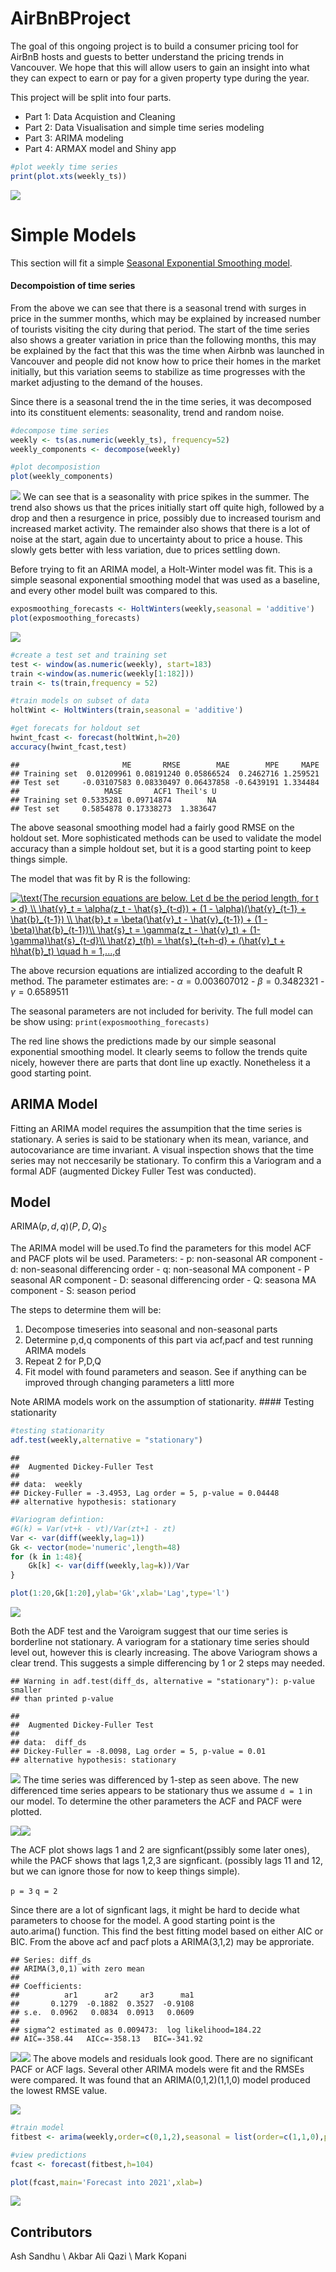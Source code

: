 AirBnBProject
=============

The goal of this ongoing project is to build a consumer pricing tool for AirBnB hosts and guests to better understand the pricing trends in Vancouver. We hope that this will allow users to gain an insight into what they can expect to earn or pay for a given property type during the year.

This project will be split into four parts.

-   Part 1: Data Acquistion and Cleaning
-   Part 2: Data Visualisation and simple time series modeling
-   Part 3: ARIMA modeling
-   Part 4: ARMAX model and Shiny app

``` r
#plot weekly time series
print(plot.xts(weekly_ts))
```

![](AirBnBProject_files/figure-markdown_github/unnamed-chunk-2-1.png)

Simple Models
=============

This section will fit a simple [Seasonal Exponential Smoothing model](https://en.wikipedia.org/wiki/Exponential_smoothing).

#### Decompoistion of time series

From the above we can see that there is a seasonal trend with surges in price in the summer months, which may be explained by increased number of tourists visiting the city during that period. The start of the time series also shows a greater variation in price than the following months, this may be explained by the fact that this was the time when Airbnb was launched in Vancouver and people did not know how to price their homes in the market initially, but this variation seems to stabilize as time progresses with the market adjusting to the demand of the houses.

Since there is a seasonal trend the in the time series, it was decomposed into its constituent elements: seasonality, trend and random noise.

``` r
#decompose time series
weekly <- ts(as.numeric(weekly_ts), frequency=52)
weekly_components <- decompose(weekly)

#plot decomposistion
plot(weekly_components)
```

![](AirBnBProject_files/figure-markdown_github/unnamed-chunk-3-1.png) We can see that is a seasonality with price spikes in the summer. The trend also shows us that the prices initially start off quite high, followed by a drop and then a resurgence in price, possibly due to increased tourism and increased market activity. The remainder also shows that there is a lot of noise at the start, again due to uncertainty about to price a house. This slowly gets better with less variation, due to prices settling down.

Before trying to fit an ARIMA model, a Holt-Winter model was fit. This is a simple seasonal exponential smoothing model that was used as a baseline, and every other model built was compared to this.

``` r
exposmoothing_forecasts <- HoltWinters(weekly,seasonal = 'additive')
plot(exposmoothing_forecasts)
```

![](AirBnBProject_files/figure-markdown_github/unnamed-chunk-4-1.png)

``` r
#create a test set and training set
test <- window(as.numeric(weekly), start=183)
train <-window(as.numeric(weekly[1:182]))
train <- ts(train,frequency = 52)

#train models on subset of data
holtWint <- HoltWinters(train,seasonal = 'additive')

#get forecats for holdout set
hwint_fcast <- forecast(holtWint,h=20)
accuracy(hwint_fcast,test)
```

    ##                       ME       RMSE        MAE        MPE     MAPE
    ## Training set  0.01209961 0.08191240 0.05866524  0.2462716 1.259521
    ## Test set     -0.03107583 0.08330497 0.06437858 -0.6439191 1.334484
    ##                   MASE       ACF1 Theil's U
    ## Training set 0.5335281 0.09714874        NA
    ## Test set     0.5854878 0.17338273  1.383647

The above seasonal smoothing model had a fairly good RMSE on the holdout set. More sophisticated methods can be used to validate the model accuracy than a simple holdout set, but it is a good starting point to keep things simple.

The model that was fit by R is the following:

<a href="https://www.codecogs.com/eqnedit.php?latex=\text{The&space;recursion&space;equations&space;are&space;below.&space;Let&space;d&space;be&space;the&space;period&space;length,&space;for&space;t&space;>&space;d}&space;\\&space;\hat{v}_t&space;=&space;\alpha(z_t&space;-&space;\hat{s}_{t-d})&space;&plus;&space;(1&space;-&space;\alpha)(\hat{v}_{t-1}&space;&plus;&space;\hat{b}_{t-1})&space;\\&space;\hat{b}_t&space;=&space;\beta(\hat{v}_t&space;-&space;\hat{v}_{t-1})&space;&plus;&space;(1&space;-&space;\beta)\hat{b}_{t-1})\\&space;\hat{s}_t&space;=&space;\gamma(z_t&space;-&space;\hat{v}_t)&space;&plus;&space;(1-\gamma)\hat{s}_{t-d}\\&space;\hat{z}_t(h)&space;=&space;\hat{s}_{t&plus;h-d}&space;&plus;&space;(\hat{v}_t&space;&plus;&space;h\hat{b}_t)&space;\quad&space;h&space;=&space;1,...,d" target="_blank"><img src="https://latex.codecogs.com/svg.latex?\text{The&space;recursion&space;equations&space;are&space;below.&space;Let&space;d&space;be&space;the&space;period&space;length,&space;for&space;t&space;>&space;d}&space;\\&space;\hat{v}_t&space;=&space;\alpha(z_t&space;-&space;\hat{s}_{t-d})&space;&plus;&space;(1&space;-&space;\alpha)(\hat{v}_{t-1}&space;&plus;&space;\hat{b}_{t-1})&space;\\&space;\hat{b}_t&space;=&space;\beta(\hat{v}_t&space;-&space;\hat{v}_{t-1})&space;&plus;&space;(1&space;-&space;\beta)\hat{b}_{t-1})\\&space;\hat{s}_t&space;=&space;\gamma(z_t&space;-&space;\hat{v}_t)&space;&plus;&space;(1-\gamma)\hat{s}_{t-d}\\&space;\hat{z}_t(h)&space;=&space;\hat{s}_{t&plus;h-d}&space;&plus;&space;(\hat{v}_t&space;&plus;&space;h\hat{b}_t)&space;\quad&space;h&space;=&space;1,...,d" title="\text{The recursion equations are below. Let d be the period length, for t > d} \\ \hat{v}_t = \alpha(z_t - \hat{s}_{t-d}) + (1 - \alpha)(\hat{v}_{t-1} + \hat{b}_{t-1}) \\ \hat{b}_t = \beta(\hat{v}_t - \hat{v}_{t-1}) + (1 - \beta)\hat{b}_{t-1})\\ \hat{s}_t = \gamma(z_t - \hat{v}_t) + (1-\gamma)\hat{s}_{t-d}\\ \hat{z}_t(h) = \hat{s}_{t+h-d} + (\hat{v}_t + h\hat{b}_t) \quad h = 1,...,d" /></a>

The above recursion equations are intialized according to the deafult R method. The parameter estimates are: - *α* = 0.003607012 - *β* = 0.3482321 - *γ* = 0.6589511

The seasonal parameters are not included for berivity. The full model can be show using: `print(exposmoothing_forecasts)`

The red line shows the predictions made by our simple seasonal exponential smoothing model. It clearly seems to follow the trends quite nicely, however there are parts that dont line up exactly. Nonetheless it a good starting point.

ARIMA Model
-----------

Fitting an ARIMA model requires the assumpition that the time series is stationary. A series is said to be stationary when its mean, variance, and autocovariance are time invariant. A visual inspection shows that the time series may not neccesarily be stationary. To confirm this a Variogram and a formal ADF (augmented Dickey Fuller Test was conducted).

Model
-----

ARIMA(*p*, *d*, *q*)(*P*, *D*, *Q*)<sub>*S*</sub>

The ARIMA model will be used.To find the parameters for this model ACF and PACF plots wil be used. Parameters: - p: non-seasonal AR component - d: non-seasonal differencing order - q: non-seasonal MA component - P seasonal AR component - D: seasonal differencing order - Q: seasona MA component - S: season period

The steps to determine them will be:

1.  Decompose timeseries into seasonal and non-seasonal parts
2.  Determine p,d,q components of this part via acf,pacf and test running ARIMA models
3.  Repeat 2 for P,D,Q
4.  Fit model with found parameters and season. See if anything can be improved through changing parameters a littl more

Note ARIMA models work on the assumption of stationarity. \#\#\#\# Testing stationarity

``` r
#testing stationarity
adf.test(weekly,alternative = "stationary")
```

    ## 
    ##  Augmented Dickey-Fuller Test
    ## 
    ## data:  weekly
    ## Dickey-Fuller = -3.4953, Lag order = 5, p-value = 0.04448
    ## alternative hypothesis: stationary

``` r
#Variogram defintion: 
#G(k) = Var(vt+k - vt)/Var(zt+1 - zt)
Var <- var(diff(weekly,lag=1))
Gk <- vector(mode='numeric',length=48)
for (k in 1:48){
    Gk[k] <- var(diff(weekly,lag=k))/Var
}

plot(1:20,Gk[1:20],ylab='Gk',xlab='Lag',type='l')
```

![](AirBnBProject_files/figure-markdown_github/unnamed-chunk-5-1.png)

Both the ADF test and the Varoigram suggest that our time series is borderline not stationary. A variogram for a stationary time series should level out, however this is clearly increasing. The above Variogram shows a clear trend. This suggests a simple differencing by 1 or 2 steps may needed.

    ## Warning in adf.test(diff_ds, alternative = "stationary"): p-value smaller
    ## than printed p-value

    ## 
    ##  Augmented Dickey-Fuller Test
    ## 
    ## data:  diff_ds
    ## Dickey-Fuller = -8.0098, Lag order = 5, p-value = 0.01
    ## alternative hypothesis: stationary

![](AirBnBProject_files/figure-markdown_github/unnamed-chunk-6-1.png) The time series was differenced by 1-step as seen above. The new differenced time series appears to be stationary thus we assume `d = 1` in our model. To determine the other parameters the ACF and PACF were plotted.

![](AirBnBProject_files/figure-markdown_github/unnamed-chunk-7-1.png)![](AirBnBProject_files/figure-markdown_github/unnamed-chunk-7-2.png)

The ACF plot shows lags 1 and 2 are signficant(pssibly some later ones), while the PACF shows that lags 1,2,3 are signficant. (possibly lags 11 and 12, but we can ignore those for now to keep things simple).

`p = 3` `q = 2`

Since there are a lot of signficant lags, it might be hard to decide what parameters to choose for the model. A good starting point is the auto.arima() function. This find the best fitting model based on either AIC or BIC. From the above acf and pacf plots a ARIMA(3,1,2) may be approriate.

    ## Series: diff_ds 
    ## ARIMA(3,0,1) with zero mean 
    ## 
    ## Coefficients:
    ##          ar1      ar2     ar3      ma1
    ##       0.1279  -0.1882  0.3527  -0.9108
    ## s.e.  0.0962   0.0834  0.0913   0.0609
    ## 
    ## sigma^2 estimated as 0.009473:  log likelihood=184.22
    ## AIC=-358.44   AICc=-358.13   BIC=-341.92

![](AirBnBProject_files/figure-markdown_github/unnamed-chunk-8-1.png)![](AirBnBProject_files/figure-markdown_github/unnamed-chunk-8-2.png) The above models and residuals look good. There are no significant PACF or ACF lags. Several other ARIMA models were fit and the RMSEs were compared. It was found that an ARIMA(0,1,2)(1,1,0) model produced the lowest RMSE value.

![](AirBnBProject_files/figure-markdown_github/unnamed-chunk-9-1.png)

``` r
#train model
fitbest <- arima(weekly,order=c(0,1,2),seasonal = list(order=c(1,1,0),period=52),method='CSS')

#view predictions
fcast <- forecast(fitbest,h=104)

plot(fcast,main='Forecast into 2021',xlab=)
```

![](AirBnBProject_files/figure-markdown_github/unnamed-chunk-10-1.png)

Contributors
------------

Ash Sandhu \\ Akbar Ali Qazi \\ Mark Kopani


